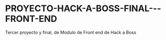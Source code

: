 # PROYECTO-HACK-A-BOSS-FINAL---FRONT-END
Tercer proyecto y final, de Modulo de Front end de Hack a Boss
